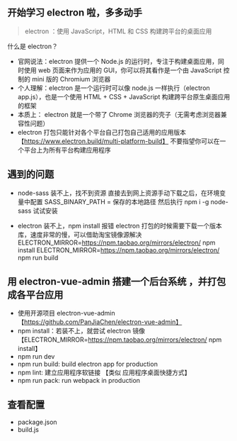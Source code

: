 ## 开始学习 electron 啦，多多动手

> electron ：使用 JavaScript，HTML 和 CSS 构建跨平台的桌面应用

什么是 electron？

- 官网说法：electron 提供一个 Node.js 的运行时，专注于构建桌面应用，同时使用 web 页面来作为应用的 GUI，你可以将其看作是一个由 JavaScript 控制的 mini 版的 Chromium 浏览器
- 个人理解：electron 是一个运行时可以像 node.js 一样执行（electron app.js），也是一个使用 HTML + CSS + JavaScript 构建跨平台原生桌面应用的框架
- 本质上： electron 就是一个带了 Chrome 浏览器的壳子（无需考虑浏览器兼容性问题）
- electron 打包只能针对各个平台自己打包自己适用的应用版本 【https://www.electron.build/multi-platform-build】
  不要指望你可以在一个平台上为所有平台构建应用程序

## 遇到的问题

- node-sass 装不上，找不到资源
  直接去到网上资源手动下载之后，在环境变量中配置 SASS_BINARY_PATH = 保存的本地路径
  然后执行 npm i -g node-sass 试试安装

- electron 装不上，npm install 报错
  electron 打包的时候需要下载一个版本库，速度非常的慢，可以借助淘宝镜像源解决
  ELECTRON_MIRROR=https://npm.taobao.org/mirrors/electron/ npm install
  ELECTRON_MIRROR=https://npm.taobao.org/mirrors/electron/ npm run build

## 用 electron-vue-admin 搭建一个后台系统 ，并打包成各平台应用

- 使用开源项目 electron-vue-admin 【https://github.com/PanJiaChen/electron-vue-admin】
- npm install：若装不上，就尝试 electron 镜像【ELECTRON_MIRROR=https://npm.taobao.org/mirrors/electron/ npm install】
- npm run dev
- npm run build: build electron app for production
- npm lint: 建立应用程序软链接 【类似 应用程序桌面快捷方式】
- npm run pack: run webpack in production

## 查看配置

- package.json
- build.js
